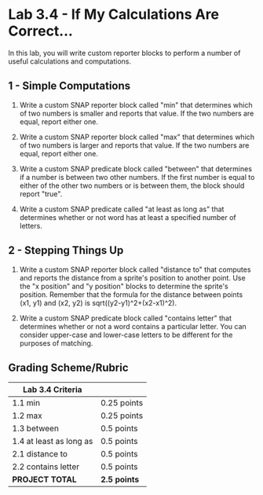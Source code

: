
# Lab 3.4 - If My Calculations Are Correct...

In this lab, you will write custom reporter blocks to perform a number of useful calculations and computations.

## 1 - Simple Computations

1.  Write a custom SNAP reporter block called "min" that determines which of two numbers is smaller and reports that value.  If the two numbers are equal, report either one.

2.  Write a custom SNAP reporter block called "max" that determines which of two numbers is larger and reports that value.  If the two numbers are equal, report either one.

3.  Write a custom SNAP predicate block called "between" that determines if a number is between two other numbers.  If the first number is equal to either of the other two numbers or is between them, the block should report "true".

4.  Write a custom SNAP predicate called "at least as long as" that determines whether or not word has at least a specified number of letters.

## 2 - Stepping Things Up

1.  Write a custom SNAP reporter block called "distance to" that computes and reports the distance from a sprite's position to another point.  Use the "x position" and "y position" blocks to determine the sprite's position.  Remember that the formula for the distance between points (x1, y1) and (x2, y2) is sqrt((y2-y1)^2+(x2-x1)^2).

2.  Write a custom SNAP predicate block called "contains letter" that determines whether or not a word contains a particular letter.  You can consider upper-case and lower-case letters to be different for the purposes of matching.

## Grading Scheme/Rubric

| **Lab 3.4 Criteria**            |                |
| ------------------------------- | -------------- |
| 1.1 min                         | 0.25 points    |
| 1.2 max                         | 0.25 points    |
| 1.3 between                     | 0.5 points     |
| 1.4 at least as long as         | 0.5 points     |
| 2.1 distance to                 | 0.5 points     |
| 2.2 contains letter             | 0.5 points     |
| **PROJECT TOTAL**           | **2.5 points** |
